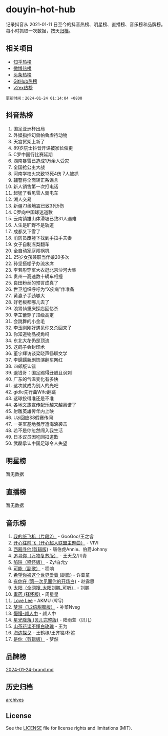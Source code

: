 # douyin-hot-hub

记录抖音从 2021-01-11 日至今的抖音热榜、明星榜、直播榜、音乐榜和品牌榜。每小时抓取一次数据，按天[归档](archives)。

## 相关项目

- [知乎热榜](https://github.com/lonnyzhang423/zhihu-hot-hub)
- [微博热榜](https://github.com/lonnyzhang423/weibo-hot-hub)
- [头条热榜](https://github.com/lonnyzhang423/toutiao-hot-hub)
- [GitHub热榜](https://github.com/lonnyzhang423/github-hot-hub)
- [v2ex热榜](https://github.com/lonnyzhang423/v2ex-hot-hub)


`更新时间：2024-01-24 01:14:04 +0800`

## 抖音热榜

1. 国足亚洲杯出局
1. 外媒指控幻兽帕鲁虐待动物
1. 天宫货架上新了
1. 89岁院士抖音开课被家长催更
1. C罗中国行比赛延期
1. 湖南暴雪已造成1万余人受灾
1. 全国抢公主大战
1. 河南学校火灾致13死4伤 7人被抓
1. 辅警将全面转正系谣言
1. 新人销售第一次打电话
1. 起猛了看见雪人骑电车
1. 湖人交易
1. 新疆7.1级地震已致3死5伤
1. C罗向中国球迷道歉
1. 云南镇雄山体滑坡已致31人遇难
1. 人生是旷野不是轨道
1. 成都又下雪了
1. 消防员废墟下找到手拉手夫妻
1. 女子自制冻梨翻车
1. 全自动家庭闯祸机
1. 25岁女孩兼职当伴娘20多次
1. 孙坚搭棚子办流水席
1. 李若彤穿军大衣逛北京沙河大集
1. 贵州一高速数十辆车相撞
1. 良田粉丝的预言成真了
1. 世卫组织呼吁为“X疾病”作准备
1. 黄瀛子手劲够大
1. 好老板都哪儿去了
1. 浪胃仙重庆探店回忆杀
1. 辛芷蕾穿了顶级高定
1. 会跳舞的小金毛
1. 李玉刚刚好遇见你又杀回来了
1. 你知道物品视角吗
1. 东北大花仍是顶流
1. 这鸽子会封印术
1. 董宇辉访谈梁晓声畅聊文学
1. 李蠕蠕新剧饰演翻车网红
1. 四郎版认错
1. 退钱哥：国足踢得丑陋且讽刺
1. 广东的气温变化有多快
1. 这次就成为别人的光吧
1. gidle先行曲Wife翻跳
1. 这球投得准还是不准
1. 各地文旅宣传配乐越来越离谱了
1. 射雕英雄传年内上映
1. Uzi回应S8假赛传闻
1. 一美军基地餐厅遭海浪袭击
1. 若不是你忽然闯入我生活
1. 日本议员因吃回扣道歉
1. 武磊承认中国足球令人失望

## 明星榜

暂无数据

## 直播榜

暂无数据

## 音乐榜

1. [我的纸飞机（片段2）](https://sf86-cdn-tos.douyinstatic.com/obj/tos-cn-ve-2774/oM2ZrKcg2CD5AeRB2gkeXOFB1IxAGJdZPazYHf) - GooGoo/王之睿
1. [开心往前飞（开心超人联盟主题曲）](https://sf3-cdn-tos.douyinstatic.com/obj/tos-cn-ve-2774/9d8fb7c82cf1421fb93a9fe925275e0a) - VIVI
1. [西厢寻他(剪辑版)](https://sf3-cdn-tos.douyinstatic.com/obj/tos-cn-ve-2774/oUsAVfAQKlRNxEv5qxvIB8o5qmIWUcXbzJKJhw) - 唐伯虎Annie、伯爵Johnny
1. [追寻你（万物复苏版）](https://sf86-cdn-tos.douyinstatic.com/obj/tos-cn-ve-2774/oYeAZJsbjIDit9APmBg8u6uDUQnHmoCf3gbo74) - 王天戈/川青
1. [陷阱（释怀版）](https://sf3-cdn-tos.douyinstatic.com/obj/tos-cn-ve-2774/oE8C21LeZrzKLDFfQYgMzx4GAIHageG5IzayY7) - Zy/白允y
1. [可能（副歌）](https://sf86-cdn-tos.douyinstatic.com/obj/tos-cn-ve-2774/cde1731888894259b333569393c2fb51) - 程响
1. [希望你被这个世界爱着 (副歌)](https://sf86-cdn-tos.douyinstatic.com/obj/tos-cn-ve-2774/oUHCmWQfZlE3QQBKBeD8rCFLpJzPgCpImhsxMt) - 许亚童
1. [有你在 (第一次见面你的开场白)](https://sf6-cdn-tos.douyinstatic.com/obj/tos-cn-ve-2774/oAthrQ3ClJBfI57uBoFEgNDYtNCZ0TSYQQfxQ0) - 赵露思
1. [太阳（全网搜_太阳刘鹏_可听）](https://sf3-cdn-tos.douyinstatic.com/obj/tos-cn-ve-2774/ogWbyIQnlBFImVbeDocRdCIYtBHlbJXgfZMvgz) - 刘鹏
1. [毒药 (释怀版)](https://sf86-cdn-tos.douyinstatic.com/obj/tos-cn-ve-2774/oYILMEAzspdZBIzy4frJNB8ZHPHWAhiwowd4Ad) - 周星星
1. [Love Lee](https://sf86-cdn-tos.douyinstatic.com/obj/tos-cn-ve-2774/o05GbkJGbCBTdDnMtB0fwOYgkeZp23vrWQDQBS) - AKMU (악뮤)
1. [梦游（1.2倍甜蜜版）](https://sf3-cdn-tos.douyinstatic.com/obj/tos-cn-ve-2774/o4gyAUm8hwufoEABmwVIiQtHsFuGzAEEWtNMzo) - 补菜Nveg
1. [慢慢-颜人中](https://sf86-cdn-tos.douyinstatic.com/obj/tos-cn-ve-2774/ocjHNfBXdBxQNC8ZGAeoLMFTUgtBg8bkExunDC) - 颜人中
1. [星光降落 (贝儿完整版)](https://sf86-cdn-tos.douyinstatic.com/obj/tos-cn-ve-2774/okwB9hAwyAtsFFkFBzAX1hOOfQuIoMNs0W2Mwr) - 陆雨萱（贝儿）
1. [山茶花读不懂白玫瑰](https://sf6-cdn-tos.douyinstatic.com/obj/tos-cn-ve-2774/osfn8B7DktrRHEPJgPCfDbw7QDQEkwC16BxZg9) - 王为
1. [海边探戈](https://sf3-cdn-tos.douyinstatic.com/obj/tos-cn-ve-2774/os9gE0VQCGqt6VQkZDyBBYvfSDY0QFe3vVmubn) - 王鹤棣/王齐铭/朴鲨
1. [是你（剪辑版）](https://sf86-cdn-tos.douyinstatic.com/obj/tos-cn-ve-2774/46019dae783c4c969944217fe1cfafc4) - 梦然

## 品牌榜

[2024-01-24-brand.md](archives/2024-01-24-brand.md)

## 历史归档

[archives](archives)

## License

See the [LICENSE](LICENSE) file for license rights and limitations (MIT).
